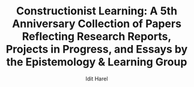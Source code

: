 ---
layout: leaf-node
title: "Constructionist Learning: A 5th Anniversary Collection of Papers Reflecting Research Reports, Projects in Progress, and Essays by the Epistemology & Learning Group"
title-url: "https://books.google.com/books?id=8BeeAAAAMAAJ&dq=constructionism&source=gbs_similarbooks"
author: "Idit Harel"
groups: pedagogical-styles
categories: constructionism
topics: conferences-journals-and-books
summary: >
    The link goes to the Google Books page; there is no eBook available.
cite: >
    Harel, I. (Ed.). (1990). Constructionist Learning: A 5th Anniversary Collection of Papers Reflecting Research Reports, Projects in Progress, and Essays by the Epistemology & Learning Group. MIT Media Laboratory.
pub-date: 1990-01-01
added-date: 2017-04-20
resource-type: external-page
---